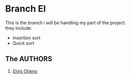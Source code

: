 # Branch El

This is the branch i will be handling my part of the project. <br>
they include:

- Insertion sort 
- Quick sort

## The AUTHORS

1. [Elvis Otieno](https://github.com/elvismalsa)

